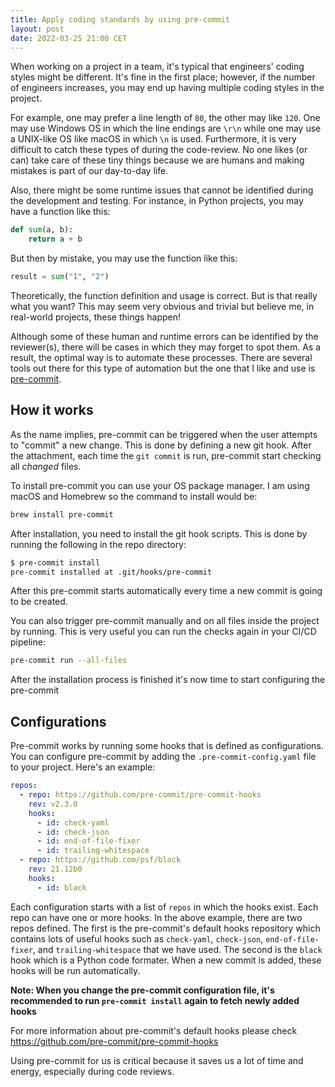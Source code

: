 ```yaml
---
title: Apply coding standards by using pre-commit
layout: post
date: 2022-03-25 21:00 CET
---
```


When working on a project in a team, it's typical that engineers' coding styles might be different.
It's fine in the first place; however, if the number of engineers increases, you may end up having multiple coding styles in the project.

For example, one may prefer a line length of `80`, the other may like `120`. One may use Windows OS in which the line endings are `\r\n` while one may use a UNIX-like OS like macOS in which `\n` is used. Furthermore, it is very difficult to catch these types of during the code-review. No one likes (or can) take care of these tiny things because we are humans and making mistakes is part of our day-to-day life.

Also, there might be some runtime issues that cannot be identified during the development and testing. For instance, in Python projects, you may have a function like this:

```python
def sum(a, b):
    return a + b
```

But then by mistake, you may use the function like this:

```python
result = sum("1", "2")
```

Theoretically, the function definition and usage is correct. But is that really what you want? This may seem very obvious and trivial but believe me, in real-world projects, these things happen!

Although some of these human and runtime errors can be identified by the reviewer(s), there will be cases in which they may forget to spot them. As a result, the optimal way is to automate these processes. There are several tools out there for this type of automation but the one that I like and use is [pre-commit](https://pre-commit.com).

## How it works

As the name implies, pre-commit can be triggered when the user attempts to "commit" a new change. This is done by defining a new git hook. After the attachment, each time the `git commit` is run, pre-commit start checking all _changed_ files.

To install pre-commit you can use your OS package manager. I am using macOS and Homebrew so the command to install would be:

```bash
brew install pre-commit
```

After installation, you need to install the git hook scripts. This is done by running the following in the repo directory:

```sh
$ pre-commit install
pre-commit installed at .git/hooks/pre-commit
```

After this pre-commit starts automatically every time a new commit is going to be created.

You can also trigger pre-commit manually and on all files inside the project by running. This is very useful you can run the checks again in your CI/CD pipeline:

```sh
pre-commit run --all-files
```

After the installation process is finished it's now time to start configuring the pre-commit

## Configurations

Pre-commit works by running some hooks that is defined as configurations. You can configure pre-commit by adding the `.pre-commit-config.yaml` file to your project. Here's an example:

```yaml
repos:
  - repo: https://github.com/pre-commit/pre-commit-hooks
    rev: v2.3.0
    hooks:
      - id: check-yaml
      - id: check-json
      - id: end-of-file-fixer
      - id: trailing-whitespace
  - repo: https://github.com/psf/black
    rev: 21.12b0
    hooks:
      - id: black
```

Each configuration starts with a list of `repos` in which the hooks exist. Each repo can have one or more hooks. In the above example, there are two repos defined. The first is the pre-commit's default hooks repository which contains lots of useful hooks such as `check-yaml`, `check-json`, `end-of-file-fixer`, and `trailing-whitespace` that we have used. The second is the `black` hook which is a Python code formater. When a new commit is added, these hooks will be run automatically.

**Note: When you change the pre-commit configuration file, it's recommended to run `pre-commit install` again to fetch newly added hooks**

For more information about pre-commit's default hooks please check <https://github.com/pre-commit/pre-commit-hooks>

Using pre-commit for us is critical because it saves us a lot of time and energy, especially during code reviews.
